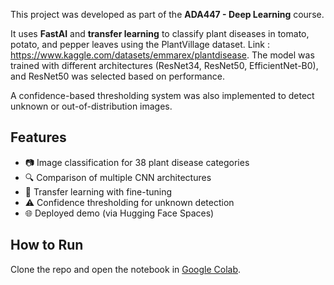 
This project was developed as part of the **ADA447 - Deep Learning** course.

It uses **FastAI** and **transfer learning** to classify plant diseases in tomato, potato, and pepper leaves using the PlantVillage dataset. Link :  https://www.kaggle.com/datasets/emmarex/plantdisease. The model was trained with different architectures (ResNet34, ResNet50, EfficientNet-B0), and ResNet50 was selected based on performance.

A confidence-based thresholding system was also implemented to detect unknown or out-of-distribution images.

## Features

* 📷 Image classification for 38 plant disease categories
* 🔍 Comparison of multiple CNN architectures
* 🧠 Transfer learning with fine-tuning
* ⚠️ Confidence thresholding for unknown detection
* 🌐 Deployed demo (via Hugging Face Spaces)

## How to Run

Clone the repo and open the notebook in [Google Colab](https://colab.research.google.com/).
